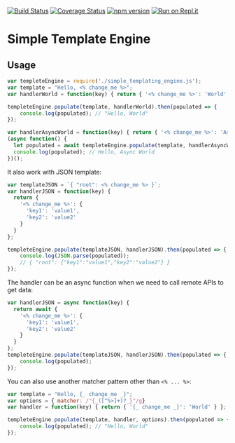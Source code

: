 [![Build Status](https://travis-ci.org/billykong/simple-templating-engine.svg?branch=master)](https://travis-ci.org/billykong/simple-templating-engine)
[![Coverage Status](https://coveralls.io/repos/github/billykong/simple-templating-engine/badge.svg?branch=master)](https://coveralls.io/github/billykong/simple-templating-engine?branch=master)
[![npm version](https://img.shields.io/npm/v/simple-template-engine)](https://img.shields.io/npm/v/simple-template-engine)
[![Run on Repl.it](https://repl.it/badge/github/billykong/simple-templating-engine)](https://repl.it/github/billykong/simple-templating-engine)

# Simple Template Engine

## Usage

```JavaScript
var templeteEngine = require('./simple_templating_engine.js');
var template = "Hello, <% change_me %>";
var handlerWorld = function(key) { return { '<% change_me %>': 'World' } };

templeteEngine.populate(template, handlerWorld).then(populated => {
    console.log(populated); // "Hello, World"
});

var handlerAsyncWorld = function(key) { return { '<% change_me %>': 'Async World' } };
(async function() {
  let populated = await templeteEngine.populate(template, handlerAsyncWorld);
  console.log(populated); // Hello, Async World
})();

```

It also work with JSON template:
```JavaScript
var templateJSON = `{ "root": <% change_me %> }`;
var handlerJSON = function(key) { 
  return { 
    '<% change_me %>': { 
      'key1': 'value1',
      'key2': 'value2'
    } 
  } 
};

templeteEngine.populate(templateJSON, handlerJSON).then(populated => {
    console.log(JSON.parse(populated)); 
    // { "root": {"key1":"value1","key2":"value2"} }
});
```

The handler can be an async function when we need to call remote APIs to get data:
```JavaScript
var handlerJSON = async function(key) { 
  return await {
    '<% change_me %>': { 
      'key1': 'value1',
      'key2': 'value2'
    } 
  } 
};
templeteEngine.populate(templateJSON, handlerJSON).then(populated => {
    console.log(populated); 
});
```

You can also use another matcher pattern other than `<% ... %>`:
```JavaScript
var template = "Hello, {_ change_me _}";
var options = { matcher: /"{_([^%>]+)?_}"/g}
var handler = function(key) { return { '{_ change_me _}': 'World' } };

templeteEngine.populate(template, handler, options).then(populated => {
    console.log(populated); // "Hello, World"
});
```
